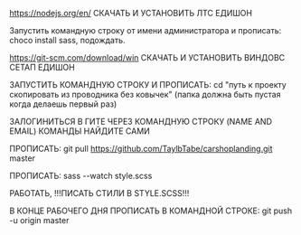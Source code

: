 https://nodejs.org/en/ СКАЧАТЬ И УСТАНОВИТЬ ЛТС ЕДИШОН

Запустить командную строку от имени администратора и прописать: choco install sass, подождать.

https://git-scm.com/download/win СКАЧАТЬ И УСТАНОВИТЬ ВИНДОВС СЕТАП ЕДИШОН

ЗАПУСТИТЬ КОМАНДНУЮ СТРОКУ И ПРОПИСАТЬ: cd "путь к проекту скопировать из проводника без ковычек"
(папка должна быть пустая когда делаешь первый раз)

ЗАЛОГИНИТЬСЯ В ГИТЕ ЧЕРЕЗ КОМАНДНУЮ СТРОКУ (NAME AND EMAIL) КОМАНДЫ НАЙДИТЕ САМИ

ПРОПИСАТЬ: git pull https://github.com/TaylbTabe/carshoplanding.git master

ПРОПИСАТЬ: sass --watch style.scss

РАБОТАТЬ, !!!ПИСАТЬ СТИЛИ В STYLE.SCSS!!!

В КОНЦЕ РАБОЧЕГО ДНЯ ПРОПИСАТЬ В КОМАНДНОЙ СТРОКЕ: git push -u origin master
